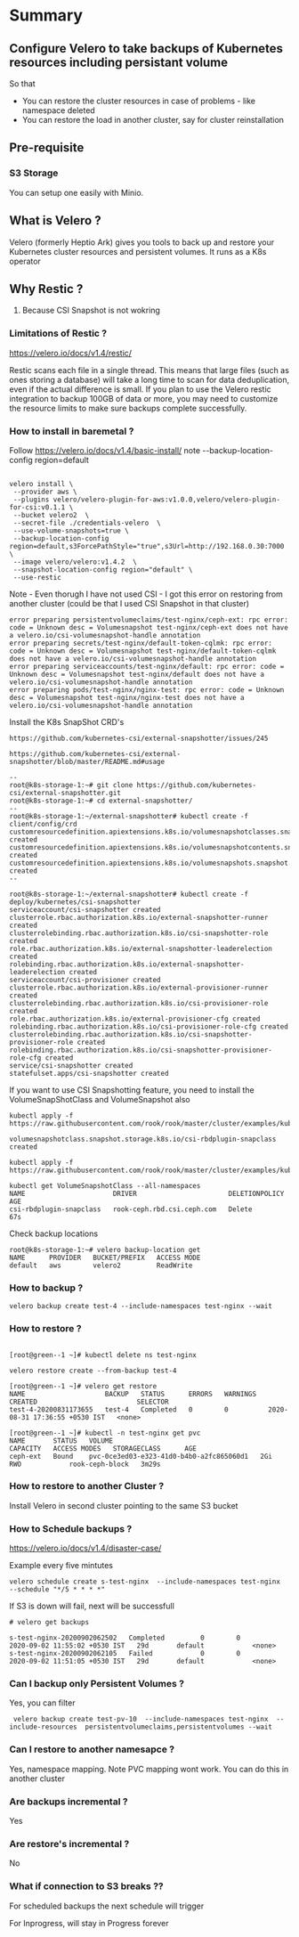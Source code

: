 # Summary

## Configure Velero to take backups of Kubernetes resources including persistant volume

So that

- You can restore the cluster resources in case of problems - like namespace deleted
- You can restore the load in another cluster, say for cluster reinstallation


## Pre-requisite 

### S3 Storage

You can setup one easily with Minio.

## What is Velero ?

Velero (formerly Heptio Ark) gives you tools to back up and restore your Kubernetes cluster resources and persistent volumes. It runs as a K8s operator

## Why Restic ?

1. Because CSI Snapshot is not wokring

### Limitations of Restic ?

https://velero.io/docs/v1.4/restic/

Restic scans each file in a single thread. This means that large files (such as ones storing a database) will take a long time to scan for data deduplication, even if the actual difference is small.
If you plan to use the Velero restic integration to backup 100GB of data or more, you may need to customize the resource limits to make sure backups complete successfully.

### How to install in baremetal ?

Follow https://velero.io/docs/v1.4/basic-install/
note  --backup-location-config region=default

```

velero install \
 --provider aws \
 --plugins velero/velero-plugin-for-aws:v1.0.0,velero/velero-plugin-for-csi:v0.1.1 \
 --bucket velero2  \
 --secret-file ./credentials-velero  \
 --use-volume-snapshots=true \
 --backup-location-config region=default,s3ForcePathStyle="true",s3Url=http://192.168.0.30:7000  \
 --image velero/velero:v1.4.2  \
 --snapshot-location-config region="default" \
 --use-restic
```
Note - Even thorugh I have not used CSI - I got this error on restoring from another cluster (could be that I used CSI Snapshot in that cluster)

```
error preparing persistentvolumeclaims/test-nginx/ceph-ext: rpc error: code = Unknown desc = Volumesnapshot test-nginx/ceph-ext does not have a velero.io/csi-volumesnapshot-handle annotation
error preparing secrets/test-nginx/default-token-cqlmk: rpc error: code = Unknown desc = Volumesnapshot test-nginx/default-token-cqlmk does not have a velero.io/csi-volumesnapshot-handle annotation
error preparing serviceaccounts/test-nginx/default: rpc error: code = Unknown desc = Volumesnapshot test-nginx/default does not have a velero.io/csi-volumesnapshot-handle annotation
error preparing pods/test-nginx/nginx-test: rpc error: code = Unknown desc = Volumesnapshot test-nginx/nginx-test does not have a velero.io/csi-volumesnapshot-handle annotation
```

Install the K8s SnapShot CRD's

```
https://github.com/kubernetes-csi/external-snapshotter/issues/245

https://github.com/kubernetes-csi/external-snapshotter/blob/master/README.md#usage

--
root@k8s-storage-1:~# git clone https://github.com/kubernetes-csi/external-snapshotter.git
root@k8s-storage-1:~# cd external-snapshotter/
--
root@k8s-storage-1:~/external-snapshotter# kubectl create -f client/config/crd
customresourcedefinition.apiextensions.k8s.io/volumesnapshotclasses.snapshot.storage.k8s.io created
customresourcedefinition.apiextensions.k8s.io/volumesnapshotcontents.snapshot.storage.k8s.io created
customresourcedefinition.apiextensions.k8s.io/volumesnapshots.snapshot.storage.k8s.io created
--

root@k8s-storage-1:~/external-snapshotter# kubectl create -f deploy/kubernetes/csi-snapshotter
serviceaccount/csi-snapshotter created
clusterrole.rbac.authorization.k8s.io/external-snapshotter-runner created
clusterrolebinding.rbac.authorization.k8s.io/csi-snapshotter-role created
role.rbac.authorization.k8s.io/external-snapshotter-leaderelection created
rolebinding.rbac.authorization.k8s.io/external-snapshotter-leaderelection created
serviceaccount/csi-provisioner created
clusterrole.rbac.authorization.k8s.io/external-provisioner-runner created
clusterrolebinding.rbac.authorization.k8s.io/csi-provisioner-role created
role.rbac.authorization.k8s.io/external-provisioner-cfg created
rolebinding.rbac.authorization.k8s.io/csi-provisioner-role-cfg created
clusterrolebinding.rbac.authorization.k8s.io/csi-snapshotter-provisioner-role created
rolebinding.rbac.authorization.k8s.io/csi-snapshotter-provisioner-role-cfg created
service/csi-snapshotter created
statefulset.apps/csi-snapshotter created
```

If you want to use CSI Snapshotting feature, you need to install the VolumeSnapShotClass and VolumeSnapshot also

```
kubectl apply -f https://raw.githubusercontent.com/rook/rook/master/cluster/examples/kubernetes/ceph/csi/rbd/snapshotclass.yaml

volumesnapshotclass.snapshot.storage.k8s.io/csi-rbdplugin-snapclass created

kubectl apply -f https://raw.githubusercontent.com/rook/rook/master/cluster/examples/kubernetes/ceph/csi/rbd/snapshot.yaml

kubectl get VolumeSnapshotClass --all-namespaces
NAME                      DRIVER                       DELETIONPOLICY   AGE
csi-rbdplugin-snapclass   rook-ceph.rbd.csi.ceph.com   Delete           67s
```


Check backup locations

```
root@k8s-storage-1:~# velero backup-location get 
NAME      PROVIDER   BUCKET/PREFIX   ACCESS MODE
default   aws        velero2         ReadWrite
```

### How to backup ?

```
velero backup create test-4 --include-namespaces test-nginx --wait
````


### How to restore ?

```

[root@green--1 ~]# kubectl delete ns test-nginx

velero restore create --from-backup test-4

[root@green--1 ~]# velero get restore
NAME                    BACKUP   STATUS      ERRORS   WARNINGS   CREATED                         SELECTOR
test-4-20200831173655   test-4   Completed   0        0          2020-08-31 17:36:55 +0530 IST   <none>

[root@green--1 ~]# kubectl -n test-nginx get pvc
NAME       STATUS   VOLUME                                     CAPACITY   ACCESS MODES   STORAGECLASS      AGE
ceph-ext   Bound    pvc-0ce3ed03-e323-41d0-b4b0-a2fc865060d1   2Gi        RWO            rook-ceph-block   3m29s

```

### How to restore to another Cluster ?

Install Velero in second cluster pointing to the same S3 bucket


### How to Schedule backups ?

https://velero.io/docs/v1.4/disaster-case/

Example every five mintutes

```
velero schedule create s-test-nginx  --include-namespaces test-nginx  --schedule "*/5 * * * *"
```

If S3 is down will fail, next will be successfull
```
# velero get backups

s-test-nginx-20200902062502   Completed         0        0          2020-09-02 11:55:02 +0530 IST   29d       default            <none>
s-test-nginx-20200902062105   Failed            0        0          2020-09-02 11:51:05 +0530 IST   29d       default            <none>

```

### Can I backup only Persistent Volumes ?

Yes, you can filter

```
 velero backup create test-pv-10  --include-namespaces test-nginx  --include-resources  persistentvolumeclaims,persistentvolumes --wait
 ```

### Can I restore to another namesapce ?

Yes, namespace mapping. Note PVC mapping wont work. You can do this in another cluster

### Are backups incremental ?

Yes

### Are restore's incremental ?

No

### What if connection to S3 breaks ??


For scheduled backups the next schedule will trigger

For Inprogress, will stay in Progress forever

